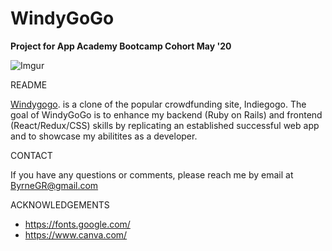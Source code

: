 # WindyGoGo

 **Project for App Academy Bootcamp Cohort May '20**


![Imgur](https://imgur.com/9UkEbOs.jpg)


README


[Windygogo](https://aa-indiegoogoo.herokuapp.com/#/home). is a clone of the popular crowdfunding site, Indiegogo. The goal of WindyGoGo is to enhance my backend (Ruby on Rails) and frontend (React/Redux/CSS) skills by replicating an established successful web app and to showcase my abilitites as a developer.

CONTACT

If you have any questions or comments, please reach me by email at ByrneGR@gmail.com

ACKNOWLEDGEMENTS
* https://fonts.google.com/
* https://www.canva.com/
